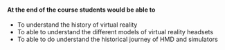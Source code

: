 #### At the end of the course students would be able to 
- To understand the history of virtual reality
- To able to understand the different models of virtual reality headsets
- To able to do understand the historical journey of HMD and simulators

